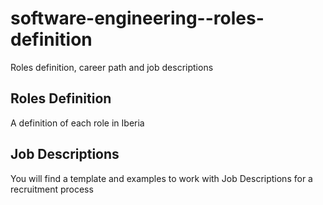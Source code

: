 # software-engineering--roles-definition

Roles definition, career path and job descriptions

## Roles Definition

A definition of each role in Iberia
## Job Descriptions

You will find a template and examples to work with Job Descriptions for a recruitment process
